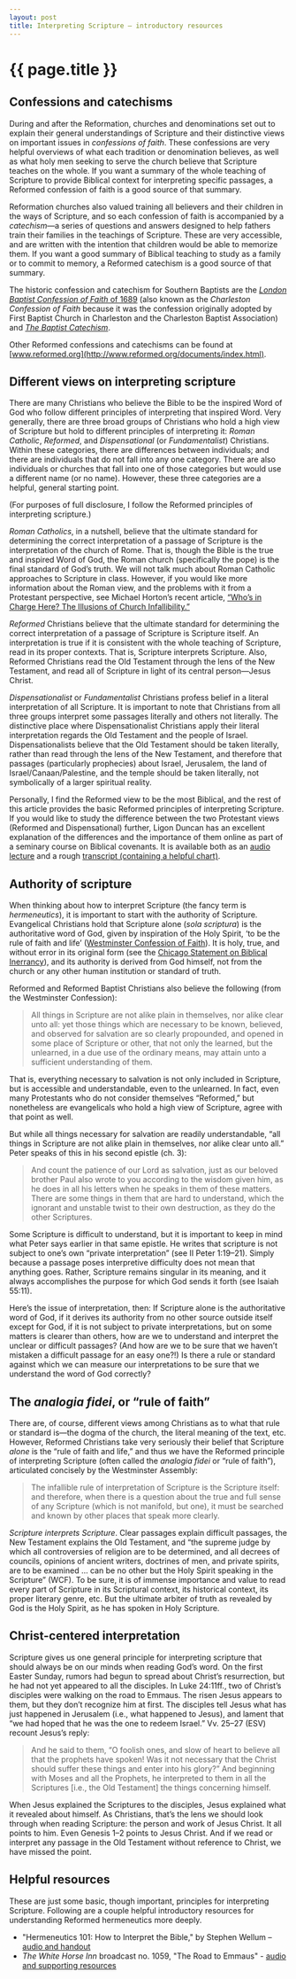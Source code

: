 ```yaml
---
layout: post
title: Interpreting Scripture – introductory resources
---
```


{{ page.title }}
================

Confessions and catechisms
--------------------------

During and after the Reformation, churches and denominations set out to explain their general understandings of Scripture and their distinctive views on important issues in *confessions of faith*. These confessions are very helpful overviews of what each tradition or denomination believes, as well as what holy men seeking to serve the church believe that Scripture teaches on the whole. If you want a summary of the whole teaching of Scripture to provide Biblical context for interpreting specific passages, a Reformed confession of faith is a good source of that summary.

Reformation churches also valued training all believers and their children in the ways of Scripture, and so each confession of faith is accompanied by a *catechism*—a series of questions and answers designed to help fathers train their families in the teachings of Scripture. These are very accessible, and are written with the intention that children would be able to memorize them. If you want a good summary of Biblical teaching to study as a family or to commit to memory, a Reformed catechism is a good source of that summary.

The historic confession and catechism for Southern Baptists are the [*London Baptist Confession of Faith* of 1689](http://www.founders.org/library/bcf/confession.html) (also known as the *Charleston Confession of Faith* because it was the confession originally adopted by First Baptist Church in Charleston and the Charleston Baptist Association) and [*The Baptist Catechism*](http://www.founders.org/library/pcat.html).

Other Reformed confessions and catechisms can be found at [www.reformed.org](http://www.reformed.org/documents/index.html).

Different views on interpreting scripture
-----------------------------------------

There are many Christians who believe the Bible to be the inspired Word of God who follow different principles of interpreting that inspired Word. Very generally, there are three broad groups of Christians who hold a high view of Scripture but hold to different principles of interpreting it: *Roman Catholic*, *Reformed*, and *Dispensational* (or *Fundamentalist*) Christians. Within these categories, there are differences between individuals; and there are individuals that do not fall into any one category. There are also individuals or churches that fall into one of those categories but would use a different name (or no name). However, these three categories are a helpful, general starting point.

(For purposes of full disclosure, I follow the Reformed principles of interpreting scripture.)

*Roman Catholics*, in a nutshell, believe that the ultimate standard for determining the correct interpretation of a passage of Scripture is the interpretation of the church of Rome. That is, though the Bible is the true and inspired Word of God, the Roman church (specifically the pope) is the final standard of God’s truth. We will not talk much about Roman Catholic approaches to Scripture in class. However, if you would like more information about the Roman view, and the problems with it from a Protestant perspective, see Michael Horton’s recent article, [“Who’s in Charge Here? The Illusions of Church Infallibility.”](http://www.whitehorseinn.org/blog/2012/06/13/whos-in-charge-here-the-illusions-of-church-infallibility/)

*Reformed* Christians believe that the ultimate standard for determining the correct interpretation of a passage of Scripture is Scripture itself. An interpretation is true if it is consistent with the whole teaching of Scripture, read in its proper contexts. That is, Scripture interprets Scripture. Also, Reformed Christians read the Old Testament through the lens of the New Testament, and read all of Scripture in light of its central person—Jesus Christ.

*Dispensationalist* or *Fundamentalist* Christians profess belief in a literal interpretation of all Scripture. It is important to note that Christians from all three groups interpret some passages literally and others not literally. The distinctive place where Dispensationalist Christians apply their literal interpretation regards the Old Testament and the people of Israel. Dispensationalists believe that the Old Testament should be taken literally, rather than read through the lens of the New Testament, and therefore that passages (particularly prophecies) about Israel, Jerusalem, the land of Israel/Canaan/Palestine, and the temple should be taken literally, not symbolically of a larger spiritual reality.

Personally, I find the Reformed view to be the most Biblical, and the rest of this article provides the basic Reformed principles of interpreting Scripture. If you would like to study the difference between the two Protestant views (Reformed and Dispensational) further, Ligon Duncan has an excellent explanation of the differences and the importance of them online as part of a seminary course on Biblical covenants. It is available both as an [audio lecture](http://www.fpcjackson.org/resources/apologetics/covenant%20theology%20&%20justification/ligons_covtheology/mp3/10.29.1998_Dr_Ligon_Duncan_Covenant_Theology_Lecture17_Dispensationalism_Evaluation.mp3) and a rough [transcript (containing a helpful chart)](http://www.fpcjackson.org/resources/apologetics/covenant%20theology%20&%20justification/ligons_covtheology/09.htm).

Authority of scripture
----------------------

When thinking about how to interpret Scripture (the fancy term is *hermeneutics*), it is important to start with the authority of Scripture. Evangelical Christians hold that Scripture alone (*sola scriptura*) is the authoritative word of God, given by inspiration of the Holy Spirit, ‘to be the rule of faith and life’ ([Westminster Confession of Faith](http://www.reformed.org/documents/wcf_with_proofs/index.html)). It is holy, true, and without error in its original form (see the [Chicago Statement on Biblical Inerrancy](http://www.bible-researcher.com/chicago1.html)), and its authority is derived from God himself, not from the church or any other human institution or standard of truth.

Reformed and Reformed Baptist Christians also believe the following (from the Westminster Confession):

> All things in Scripture are not alike plain in themselves, nor alike clear unto all: yet those things which are necessary to be known, believed, and observed for salvation are so clearly propounded, and opened in some place of Scripture or other, that not only the learned, but the unlearned, in a due use of the ordinary means, may attain unto a sufficient understanding of them.

That is, everything necessary to salvation is not only included in Scripture, but is accessible and understandable, even to the unlearned. In fact, even many Protestants who do not consider themselves “Reformed,” but nonetheless are evangelicals who hold a high view of Scripture, agree with that point as well.

But while all things necessary for salvation are readily understandable, “all things in Scripture are not alike plain in themselves, nor alike clear unto all.” Peter speaks of this in his second epistle (ch. 3):

> And count the patience of our Lord as salvation, just as our beloved brother Paul also wrote to you according to the wisdom given him, as he does in all his letters when he speaks in them of these matters. There are some things in them that are hard to understand, which the ignorant and unstable twist to their own destruction, as they do the other Scriptures.

Some Scripture is difficult to understand, but it is important to keep in mind what Peter says earlier in that same epistle. He writes that scripture is not subject to one’s own “private interpretation” (see II Peter 1:19–21). Simply because a passage poses interpretive difficulty does not mean that anything goes. Rather, Scripture remains singular in its meaning, and it always accomplishes the purpose for which God sends it forth (see Isaiah 55:11).

Here’s the issue of interpretation, then: If Scripture alone is the authoritative word of God, if it derives its authority from no other source outside itself except for God, if it is not subject to private interpretations, but on some matters is clearer than others, how are we to understand and interpret the unclear or difficult passages? (And how are we to be sure that we haven’t mistaken a difficult passage for an easy one?!) Is there a rule or standard against which we can measure our interpretations to be sure that we understand the word of God correctly?

The *analogia fidei*, or “rule of faith”
----------------------------------------

There are, of course, different views among Christians as to what that rule or standard is—the dogma of the church, the literal meaning of the text, etc. However, Reformed Christians take very seriously their belief that Scripture *alone* is the “rule of faith and life,” and thus we have the Reformed principle of interpreting Scripture (often called the *analogia fidei* or “rule of faith”), articulated concisely by the Westminster Assembly:

> The infallible rule of interpretation of Scripture is the Scripture itself: and therefore, when there is a question about the true and full sense of any Scripture (which is not manifold, but one), it must be searched and known by other places that speak more clearly.

*Scripture interprets Scripture*. Clear passages explain difficult passages, the New Testament explains the Old Testament, and “the supreme judge by which all controversies of religion are to be determined, and all decrees of councils, opinions of ancient writers, doctrines of men, and private spirits, are to be examined … can be no other but the Holy Spirit speaking in the Scripture” (WCF). To be sure, it is of immense importance and value to read every part of Scripture in its Scriptural context, its historical context, its proper literary genre, etc. But the ultimate arbiter of truth as revealed by God is the Holy Spirit, as he has spoken in Holy Scripture.

Christ-centered interpretation
------------------------------

Scripture gives us one general principle for interpreting scripture that should always be on our minds when reading God’s word. On the first Easter Sunday, rumors had begun to spread about Christ’s resurrection, but he had not yet appeared to all the disciples. In Luke 24:11ff., two of Christ’s disciples were walking on the road to Emmaus. The risen Jesus appears to them, but they don’t recognize him at first. The disciples tell Jesus what has just happened in Jerusalem (i.e., what happened to Jesus), and lament that “we had hoped that he was the one to redeem Israel.” Vv. 25–27 (ESV) recount Jesus’s reply:

> And he said to them, “O foolish ones, and slow of heart to believe all that the prophets have spoken! Was it not necessary that the Christ should suffer these things and enter into his glory?” And beginning with Moses and all the Prophets, he interpreted to them in all the Scriptures [i.e., the Old Testament] the things concerning himself.

When Jesus explained the Scriptures to the disciples, Jesus explained what it revealed about himself. As Christians, that’s the lens we should look through when reading Scripture: the person and work of Jesus Christ. It all points to him. Even Genesis 1–2 points to Jesus Christ. And if we read or interpret any passage in the Old Testament without reference to Christ, we have missed the point.

Helpful resources
-----------------

These are just some basic, though important, principles for interpreting Scripture. Following are a couple helpful introductory resources for understanding Reformed hermeneutics more deeply.

- "Hermeneutics 101: How to Interpret the Bible," by Stephen Wellum – [audio and handout](http://www.sermonaudio.com/sermoninfo.asp?SID=323101931530)
- *The White Horse Inn* broadcast no. 1059, "The Road to Emmaus" - [audio and supporting resources](http://www.whitehorseinn.org/blog/2011/07/24/whi-1059-the-road-to-emmaus/)
